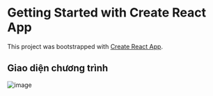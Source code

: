 # Getting Started with Create React App

This project was bootstrapped with [Create React App](https://github.com/facebook/create-react-app).

## Giao diện chương trình
![image](https://user-images.githubusercontent.com/61813025/142817350-a6093b8a-bc1e-4054-9f6d-e66215dfc4f5.png)


